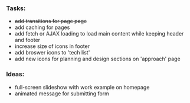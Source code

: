 ### Tasks:
- ~~add transitions for page page~~
- add caching for pages
- add fetch or AJAX loading to load main content while keeping header and footer
- increase size of icons in footer
- add broswer icons to 'tech list'
- add new icons for planning and design sections on 'approach' page

### Ideas:
- full-screen slideshow with work example on homepage
- animated message for submitting form
